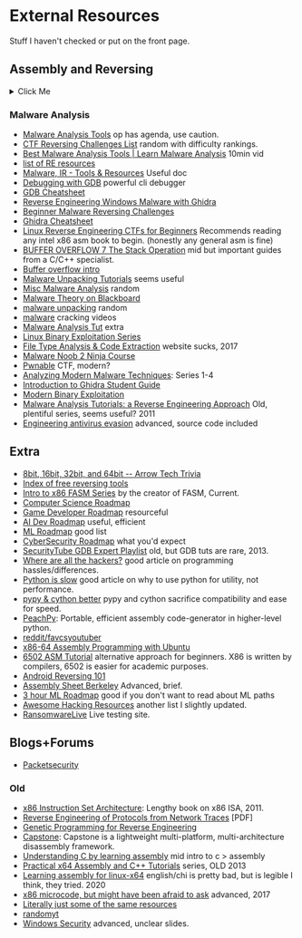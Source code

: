 # External Resources
Stuff I haven't checked or put on the front page.

## Assembly and Reversing
<details><summary>Click Me</summary>
* ['C/C++' aren't the same](https://brycevandegrift.xyz/blog/stop-saying-c-and-c++/#fn:1) 
* [How a cpu works](https://www.youtube.com/watch?v=cNN_tTXABUA) 20min, pros approve, 2013.
* [Reverse Engineering Intro](https://intezer.com/blog/malware-analysis/malware-reverse-engineering-beginners/)
* [Game Hacking Academy](https://gamehacking.academy/about) Current, free
* [Pwnadventure](https://sourcery.pwnadventure.com/) Hacking Game
* [x86 Assembly Crash Course](https://sensepost.com/blogstatic/2014/01/SensePost_crash_course_in_x86_assembly-.pdf) 25 pgs, 2013. TLDR.
* [Reversing Course](https://github.com/0xZ0F/Z0FCourse_ReverseEngineering)
* [Wannabe Malware Analyst](https://blog.malwarebytes.com/security-world/2012/09/so-you-want-to-be-a-malware-analyst/)
* [How to become the best Malware Analyst E-V-E-R](http://www.hexacorn.com/blog/2018/04/14/how-to-become-the-best-malware-analyst-e-v-e-r/)
* [Nightmare: Intro to reverse engineering & ctfs](https://guyinatuxedo.github.io/index.html)
* [How to start RE/malware analysis](https://hshrzd.wordpress.com/how-to-start/)
* [Introduction to Malware Analysis and Reverse Engineering](https://class.malware.re/)
* [x86 Assembly Guide](https://www.cs.virginia.edu/~evans/cs216/guides/x86.html)
* [Modern x64 Assembly](https://www.youtube.com/playlist?list=PLKK11Ligqitg9MOX3-0tFT1Rmh3uJp7kA)
* [Intro to x86 Assembly Language](https://www.youtube.com/playlist?list=PLmxT2pVYo5LB5EzTPZGfFN0c2GDiSXgQe)
* [x86_64 Linux Assembly](https://www.youtube.com/playlist?list=PLetF-YjXm-sCH6FrTz4AQhfH6INDQvQSn) ok, 2016
* [Intro x86](https://www.youtube.com/playlist?list=PL038BE01D3BAEFDB0)
* [A gentle introduction into ARM assembly](https://www.shadowinfosec.io/2018/05/a-gentle-introduction-into-arm-assembly.html)
* [Applied Reverse Engineering Series](https://revers.engineering/applied-reverse-engineering-series/)
* [“Must Have” Free Resources for Malware Analysis](https://securityboulevard.com/2020/06/must-have-free-resources-for-malware-analysis/)
* [Reverse Engineering](https://ctf101.org/reverse-engineering/overview/)
* [Binary Analysis Course](https://maxkersten.nl/binary-analysis-course/) Beginner course
* [Assembly for beginners](https://pacman128.github.io/pcasm/) Vital resource
* [microcorruption](https://microcorruption.com) Nice intro CTF site
* [LiveOverflow: Binary Exploitation / Memory Corruption](https://www.youtube.com/playlist?list=PLhixgUqwRTjxglIswKp9mpkfPNfHkzyeN)
* [Reverse Engineering 101](https://malwareunicorn.org/workshops/re101.html#0)
* [Tutpoint: Assembly Programming Tutorial](https://www.tutorialspoint.com/assembly_programming/index.html)
* [Radare2 Tutorial for Beginners](https://www.megabeets.net/a-journey-into-radare-2-part-1/) effective 'defacto' guide to learn r2.
* [Introduction To Reverse Engineering With Radare2](https://www.youtube.com/watch?v=LAkYW5ixvhg) Good if you use Radare2.
* [Reverse Engineering Resources-Beginners to intermediate Links](https://medium.com/@vignesh4303/reverse-engineering-resources-beginners-to-intermediate-guide-links-f64c207505ed)
* [Intro RE with Ghidra: A Four Session Course](https://wrongbaud.github.io/ghidra-training/)
* [Learn x86_64 Assembly](https://gpfault.net/posts/asm-tut-0.txt.html) 0-2 tuts
* [Open Security Training](http://opensecuritytraining.info/Training.html)
* [Intel x86](http://opensecuritytraining.info/IntroX86.html) 
* [Assembly Perspective](https://blog.stephenmarz.com/2020/05/20/assemblys-perspective/) Decent show of how code works with assembly.
* [Placebo](https://redteamlounge.gitbook.io/rtl/resources/reversing)
* [Arm Tutorial Exercises](https://armasm.com/) & [Videos](https://www.youtube.com/watch?v=qX6NoqkAMGU&list=PL3obxknGN_EF1BQAL93XprpNUBo81PHFt) 
* [Assembly Language Succinctly](https://www.syncfusion.com/ebooks/assemblylanguage)
* [Assembly.Hello](http://cssimplified.com/computer-organisation-and-assembly-language-programming/beginner-write-your-first-assembly-language-program-hello-world-explained)
* [Becoming a full-stack reverse-engineer](https://youtu.be/9vKG8-TnawY)
* [Tool review](https://www.pelock.com/articles/reverse-engineering-tools-review)
* [Go Reverse Engineering ToolKit](https://go-re.tk/)
* [x86 Assembly Crash Course → YouTube](https://www.youtube.com/watch?v=75gBFiFtAb8) The first search on youtube.
* [A Crash Course in x86 Assembly for Reverse Engineers](https://sensepost.com/blogstatic/2014/01/SensePost_crash_course_in_x86_assembly-.pdf)
* [x86-assembly-cheat](https://github.com/cirosantilli/x86-assembly-cheat)</details>

### Malware Analysis
* [Malware Analysis Tools](https://github.com/rshipp/awesome-malware-analysis) op has agenda, use caution.
* [CTF Reversing Challenges List](https://github.com/N4NU/Reversing-Challenges-List) random with difficulty rankings.
* [Best Malware Analysis Tools | Learn Malware Analysis](https://www.youtube.com/watch?v=Wh_DJTaDq6U) 10min vid
* [list of RE resources](https://github.com/wtsxDev/reverse-engineering)
* [Malware, IR - Tools & Resources](https://docs.google.com/spreadsheets/d/13wBzwmfAoEBPUgcYM4CgSoj--xLicPz777IQ6iSUlNk/edit#gid=1407551440) Useful doc
* [Debugging with GDB](https://sourceware.org/gdb/onlinedocs/gdb/) powerful cli debugger
* [GDB Cheatsheet](https://gist.github.com/r1walz/64babc526d4e6f753c0821e46211dd30)
* [Reverse Engineering Windows Malware with Ghidra](https://www.youtube.com/watch?v=NuSdV8t3S4I)
* [Beginner Malware Reversing Challenges](https://www.malwaretech.com/beginner-malware-reversing-challenges)
* [Ghidra Cheatsheet](https://ghidra-sre.org/CheatSheet.html)
* [Linux Reverse Engineering CTFs for Beginners](https://osandamalith.com/2019/02/11/linux-reverse-engineering-ctfs-for-beginners/) Recommends reading any intel x86 asm book to begin. (honestly any general asm is fine)
* [BUFFER OVERFLOW 7 The Stack Operation](https://www.tenouk.com/Bufferoverflowc/Bufferoverflow1.html) mid but important guides from a C/C++ specialist.
* [Buffer overflow intro](https://myexperiments.io/exploit-basic-buffer-overflow.html)
* [Malware Unpacking Tutorials](https://www.youtube.com/playlist?list=PLynb9SXC4yER8NinXJwV4GHUM9-jaIsN_) seems useful
* [Misc Malware Analysis](https://www.youtube.com/playlist?list=PLynb9SXC4yEQFbBGoLy9yGaHM_71RoTG4) random
* [Malware Theory on Blackboard](https://www.youtube.com/playlist?list=PLynb9SXC4yETaQYYBSg696V77Ku8TOM8-)
* [malware unpacking](https://www.youtube.com/playlist?list=PL3CZ2aaB7m83eYTAVV2knNglB8I4y5QmH) random
* [malware](https://www.youtube.com/playlist?list=PL3CZ2aaB7m81OSOJ5Go-2sBbFcVVxX9Xu) cracking videos
* [Malware Analysis Tut](https://www.youtube.com/playlist?list=PLPsJIruML_Zg_iLA2bfoAPCo5d2aEuuV8) extra
* [Linux Binary Exploitation Series](https://www.taintedbits.com/2020/04/28/linux-binary-exploitation-series-with-pwnable-kr/)
* [File Type Analysis & Code Extraction](https://struppigel.blogspot.com/2017/06/training-1-file-type-analysis-and-code.html?view=sidebar) website sucks, 2017
* [Malware Noob 2 Ninja Course](https://www.youtube.com/playlist?list=PLiFO-R_BI-kAqDPqtnOq2n70mtAZ6xg5N)
* [Pwnable](https://pwnable.xyz/) CTF, modern?
* [Analyzing Modern Malware Techniques](https://danusminimus.github.io/2020/01/22/Analyzing-Modern-Malware-Techniques-Part-1.html): Series 1-4
* [Introduction to Ghidra Student Guide](https://static.grumpycoder.net/pixel/docs/GhidraClass/Beginner/Introduction_to_Ghidra_Student_Guide_withNotes.html#Introduction_to_Ghidra_Student_Guide.html)
* [Modern Binary Exploitation](https://web.archive.org/web/20210710080726/http://security.cs.rpi.edu/courses/binexp-spring2015/)
* [Malware Analysis Tutorials: a Reverse Engineering Approach](https://fumalwareanalysis.blogspot.com/p/malware-analysis-tutorials-reverse.html) Old, plentiful series, seems useful? 2011
* [Engineering antivirus evasion](https://blog.scrt.ch/2020/06/19/engineering-antivirus-evasion/) advanced, source code included

## Extra
* [8bit, 16bit, 32bit, and 64bit -- Arrow Tech Trivia](https://www.youtube.com/watch?v=_SkpnG571z8)
* [Index of free reversing tools](https://docs.google.com/document/d/18FBSpnPrduNidGS4SAQreXITHMz6PyYfx2nqlcTKDSM/edit#heading=h.uzujihnza7no)
* [Intro to x86 FASM Series](https://www.youtube.com/watch?v=gvYEQ4F_qp8&list=PLXIsc9dApNXogHjSTIqbhvYBw5WODn7Yb) by the creator of FASM, Current.
* [Computer Science Roadmap](https://roadmap.sh/computer-science)
* [Game Developer Roadmap](https://github.com/utilForever/game-developer-roadmap) resourceful
* [AI Dev Roadmap](https://i.am.ai/roadmap/#introduction) useful, efficient
* [ML Roadmap](https://github.com/chris-chris/ml-engineer-roadmap) good list
* [CyberSecurity Roadmap](https://roadmap.sh/cyber-security) what you'd expect
* [SecurityTube GDB Expert Playlist](https://www.youtube.com/playlist?list=PLiP0FxVgYuUz0kdK7L7YaI5n4qkOuymue) old, but GDB tuts are rare, 2013.
* [Where are all the hackers?](https://morepablo.com/2023/05/where-have-all-the-hackers-gone.html) good article on programming hassles/differences.
* [Python is slow](https://peter-jp-xie.medium.com/how-slow-is-python-compared-to-c-3795071ce82a) good article on why to use python for utility, not performance.
* [pypy & cython better](https://www.pypy.org/) pypy and cython sacrifice compatibility and ease for speed. 
* [PeachPy](https://github.com/Maratyszcza/PeachPy): Portable, efficient assembly code-generator in higher-level python.
* [reddit/favcsyoutuber](https://www.reddit.com/r/hacking/comments/nj68g2/which_is_your_favourite_cybersecurity_youtube/)
* [x86-64 Assembly Programming with Ubuntu](http://www.egr.unlv.edu/~ed/assembly64.pdf)
* [6502 ASM Tutorial](https://skilldrick.github.io/easy6502/index.html) alternative approach for beginners. X86 is written by compilers, 6502 is easier for academic purposes.
* [Android Reversing 101](https://www.evilsocket.net/2017/04/27/Android-Applications-Reversing-101/)
* [Assembly Sheet Berkeley](https://inst.eecs.berkeley.edu/~cs161/sp15/discussions/dis06-assembly.pdf) Advanced, brief.
* [3 hour ML Roadmap](https://youtu.be/pHiMN_gy9mk) good if you don't want to read about ML paths
* [Awesome Hacking Resources](https://github.com/HimoriK/Awesome-Hacking-Resources) another list I slightly updated.
* [RansomwareLive](https://ransomware.live/#/) Live testing site.

## Blogs+Forums
* [Packetsecurity](https://packetstormsecurity.com/)

### Old
* [x86 Instruction Set Architecture](https://www.amazon.com/X86-Instruction-Set-Architecture-Comprehensive/dp/0977087859): Lengthy book on x86 ISA, 2011.
* [Reverse Engineering of Protocols from Network Traces](http://www.di.fc.ul.pt/~nuno/PAPERS/WCRE11.pdf) [PDF]
* [Genetic Programming for Reverse Engineering](https://web.eecs.umich.edu/~weimerw/p/weimer-wcre2013-re-preprint.pdf)
* [Capstone](http://www.capstone-engine.org/): Capstone is a lightweight multi-platform, multi-architecture disassembly framework.
* [Understanding C by learning assembly](https://www.recurse.com/blog/7-understanding-c-by-learning-assembly) mid intro to c > assembly
* [Practical x64 Assembly and C++ Tutorials](https://www.youtube.com/playlist?list=PL0C5C980A28FEE68D) series, OLD 2013
* [Learning assembly for linux-x64](https://github.com/0xAX/asm) english/chi is pretty bad, but is legible I think, they tried. 2020
* [x86 microcode, but might have been afraid to ask](https://media.ccc.de/v/34c3-9058-everything_you_want_to_know_about_x86_microcode_but_might_have_been_afraid_to_ask) advanced, 2017
* [Literally just some of the same resources](https://determined-pink-c50.notion.site/806c7afcbce24dc19e26fcd4b9c84f7b?v=21a0d4cde27942c48924ef5b078acc99)
* [randomyt](https://www.youtube.com/c/BenEater/videos)
* [Windows Security](http://www.cse.tkk.fi/fi/opinnot/T-110.6220/2014_Reverse_Engineering_Malware_AND_Mobile_Platform_Security_AND_Software_Security/luennot-files/T1106220.pdf) advanced, unclear slides.
